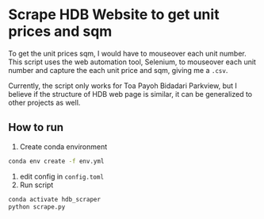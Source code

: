 # Scrape HDB Website to get unit prices and sqm
To get the unit prices sqm, I would have to mouseover each unit number. This script uses the web automation tool, Selenium, to mouseover each unit number and capture the each unit price and sqm, giving me a `.csv`.

Currently, the script only works for Toa Payoh Bidadari Parkview, but I believe if the structure of HDB web page is similar, it can be generalized to other projects as well.

## How to run
1. Create conda environment
```bash
conda env create -f env.yml
```
1. edit config in `config.toml`
1. Run script
```bash
conda activate hdb_scraper
python scrape.py
```